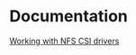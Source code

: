 # Documentation
[Working with NFS CSI drivers](https://docs.aws.amazon.com/filegateway/latest/files3/use-nfs-csi.html)

